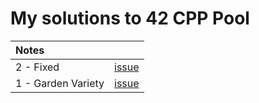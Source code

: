 # My solutions to 42 CPP Pool

Notes                |   |
:-------------------- | - |
2 - Fixed          | [issue](https://github.com/nuoxoxo/cpp_modules_42/issues/26)
1 - Garden Variety | [issue](https://github.com/nuoxoxo/cpp_modules_42/issues/25)
